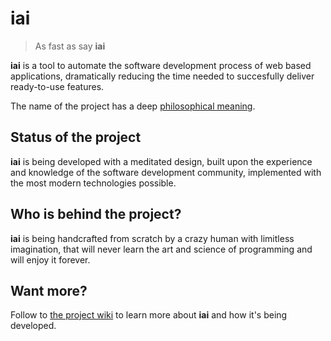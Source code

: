 # iai

> As fast as say **iai**

**iai** is a tool to automate the software development process of web based
applications, dramatically reducing the time needed to succesfully deliver
ready-to-use features.

The name of the project has a deep [philosophical meaning].

[philosophical meaning]: https://github.com/laconbass/iai/wiki#philosophy-behind-the-iai-term

## Status of the project

**iai** is being developed with a meditated design, built upon the experience and
knowledge of the software development community, implemented with the most modern
technologies possible.

## Who is behind the project?

**iai** is being handcrafted from scratch by a crazy human with limitless
imagination, that will never learn the art and science of programming and
will enjoy it forever.

## Want more?

Follow to [the project wiki] to learn more about **iai** and how it's being
developed.

[the project wiki]: https://github.com/laconbass/iai/wiki

